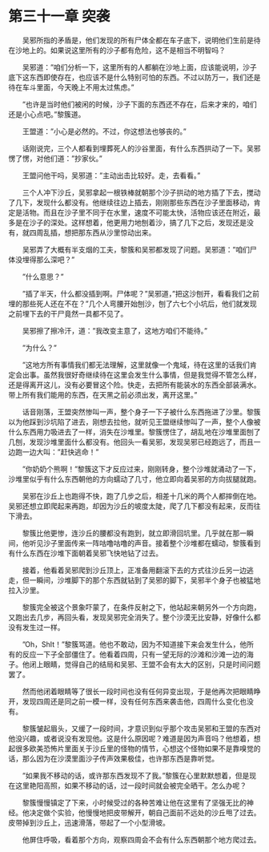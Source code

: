 # 第三十一章 突袭


　　吴邪所指的矛盾是，他们发现的所有尸体全都在车子底下，说明他们生前是待在沙地上的。如果说这里所有的沙子都有危险，这不是相当不明智吗？

　　吴邪道：”咱们分析一下，这里所有的人都躺在沙地上面，应该能说明，沙子底下这东西即使存在，也应该不是什么特别可怕的东西。不过以防万一，我们还是待在车斗里面，今天晚上不用太过焦虑。”

　　”也许是当时他们被闲的时候，沙子下面的东西还不存在，后来才来的，咱们还是小心点吧。”黎簇道。

　　王盟道：”小心是必然的。不过，你这想法也够丧的。”

　　话刚说完，三个人都看到埋葬死人的沙谷里面，有什么东西拱动了一下。吴邪愣了愣，对他们道：”抄家伙。”

　　王盟问他干吗，吴邪道：”主动出击比较好。走，去看看。”

　　三个人冲下沙丘，吴邪拿起一根铁棒就朝那个沙子拱动的地方插了下去，搅动了几下，发现什么都没有。他继续往边上插去，刚刚那些东西在沙子里面移动，肯定是活物。而且在沙子里不同于在水里，速度不可能太快，活物应该还在附近，最多是在沙子的深处。这样想着，他更用力地刨着沙，搞了几下之后，发现还是没有，就四周乱插，想把那东西从沙里惊动出来。

　　吴邪弄了大概有半支烟的工夫，黎簇和吴邪都发现了问题。吴邪道：”咱们尸体没埋得那么深吧？”

　　”什么意思？”

　　”插了半天，什么都没插到啊。尸体呢？”吴邪道，”把这沙刨开，看看我们之前埋的那些死人还在不在？”几个人弯腰开始刨沙，刨了六七个小坑后，他们就发现之前埋下去的干尸竟然一具都不见了。

　　吴邪擦了擦冷汗，道：”我改变主意了，这地方咱们不能待。”

　　”为什么？”

　　”这地方所有事情我们都无法理解，这里就像一个鬼域，待在这里的话我们肯定会出事。虽然我很好奇继续待在这里会发生什么事情，但是我觉得不管怎么样，还是得离开这儿，没有必要冒这个险。快走，去把所有能装水的东西全部装满水。带上所有我们能用的东西，在天黑之前必须出发，离开这里。”

　　话音刚落，王盟突然惨叫一声，整个身子一下子被什么东西拖进了沙里。黎簇以为他踩到沙坑陷了进去，刚想去拉他，就听见王盟继续惨叫了一声，整个人像被什么东西用力吸进去了一样，消失在沙堆里。黎簇愣住了，胡乱地在沙堆里面刨了几刨，发现沙堆里面什么都没有。他回头一看吴邪，发现吴邪已经跑远了，而且一边跑一边大叫：”赶快逃命！”

　　”你奶奶个熊啊！”黎簇这下才反应过来，刚刚转身，整个沙堆就涌动了一下，沙堆里似乎有什么东西朝他的方向蠕动了几寸，他立即向着吴邪的方向拔腿就跑。

　　吴邪在沙丘上也跑得不快，跑了几步之后，相差十几米的两个人都摔倒在地。吴邪还想立即爬起来再跑，却因为沙丘的坡度太陡，爬了几下都没有起来，反而往下滑去。

　　黎簇比他更惨，连沙丘的腰都没有跑到，就立即滑回坑里。几乎就在那一瞬间，他听见沙子里面传来一阵咕噜咕噜的声音。接着整个沙堆都在蠕动，黎簇看到有什么东西在沙堆下面朝着吴邪飞快地钻了过去。

　　接着，他看着吴邪爬到沙丘顶上，正准备用翻滚下去的方式往沙丘另一边逃走，但一瞬间，沙堆脚下的那个东西就钻到了吴邪的脚下，吴邪半个身子也被猛地拉入沙里。

　　黎簇完全被这个景象吓蒙了，在条件反射之下，他站起来朝另外一个方向跑，又跑出去几步，再回头看，发现吴邪完全消失了。整个沙漠无比安静，好像什么都没有发生过一样。

　　”Oh，ShⅠt！”黎簇骂道。他也不敢动，因为不知道接下来会发生什么，他所有的反应一下子全部僵住了。他看着四周，只有一望无际的沙滩和沙滩一边的海子。他闭上眼睛，觉得自己的结局和吴邪、王盟不会有太大的区别，只是时间问题罢了。

　　然而他闭着眼睛等了很长一段时间也没有任何异变出现，于是他再次把眼睛睁开，发现四周还是同之前一模一样，没有任何东西来袭击他，四周什么变化也没有。

　　黎簇皱起眉头，又缓了一段时间，才意识到似乎那个攻击吴邪和王盟的东西对他没兴趣，或者说没有发现他。这是什么原因呢？难道是因为声音吗？他想着，想起很多欧美恐怖片里面关于沙丘里的怪物的情节，心想这个怪物如果不是靠嗅觉的话，那么因为在沙漠里面沙子传声效果极佳，也许那东西是靠听觉。

　　”如果我不移动的话，或许那东西发现不了我。”黎簇在心里默默想着，但是现在这里艳阳高照，如果不移动的话，过一段时间就会被完全晒干。怎么办呢？

　　黎簇慢慢镇定了下来，小时候受过的各种苦难让他在这里有了坚强无比的神经。他决定做个实验，他慢慢地把皮带解开，朝自己面前不远处的沙丘甩了过去。皮带掉到沙丘上，迅速滑落，带起了一个小型滑坡。

　　他屏住呼吸，看着那个方向，观察四周会不会有什么东西朝那个地方爬过去。

